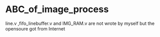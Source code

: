 # ABC_of_image_process
line.v ,fifo_linebuffer.v and IMG_RAM.v are not wrote by myself but the opensoure got from Internet
